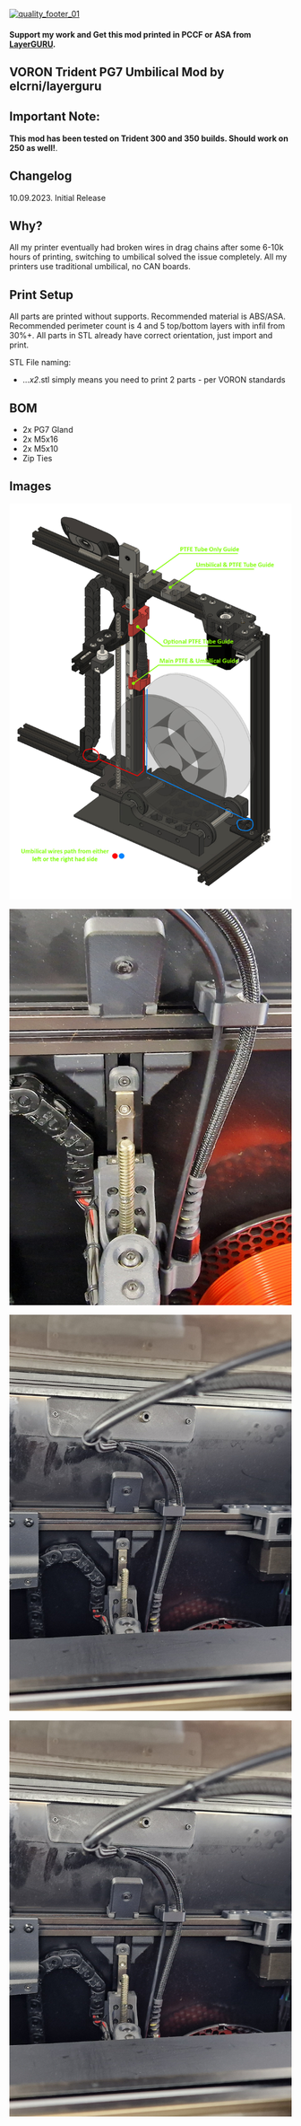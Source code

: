 [![quality_footer_01](https://user-images.githubusercontent.com/74976689/211813069-14bc61b6-7e83-4545-9fdf-7c2d451e0e5c.jpg)](https://layerguru.com/)

#### Support my work and Get this mod printed in PCCF or ASA from [LayerGURU](https://layerguru.com/product/voron-stealthburner-orbiter-2-0/).

## VORON Trident PG7 Umbilical Mod by elcrni/layerguru

## Important Note:

**This mod has been tested on Trident 300 and 350 builds. Should work on 250 as well!**. 

## Changelog
10.09.2023.
Initial Release

## Why?

All my printer eventually had broken wires in drag chains after some 6-10k hours of printing, switching to umbilical solved the issue completely. All my printers use traditional umbilical, no CAN boards.

## Print Setup

All parts are printed without supports. Recommended material is ABS/ASA. Recommended perimeter count is 4 and 5 top/bottom layers with infil from 30%+. All parts in STL already have correct orientation, just import and print.

STL File naming:
- ..._x2_.stl simply means you need to print 2 parts - per VORON standards

## BOM

- 2x PG7 Gland
- 2x M5x16
- 2x M5x10
- Zip Ties

## Images

![1](/Trident_Umbilical/Images/001.jpg)

![1](/Trident_Umbilical/Images/002.jpg)

![1](/Trident_Umbilical/Images/003.jpg)

![1](/Trident_Umbilical/Images/003.jpg)






